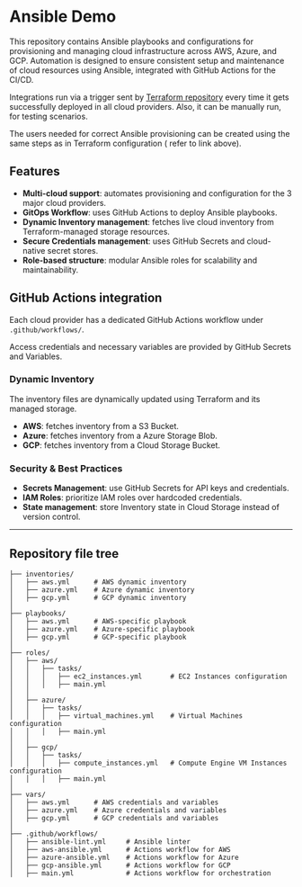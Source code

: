 # Ansible Demo

This repository contains Ansible playbooks and configurations for provisioning and managing cloud infrastructure across
AWS, Azure, and GCP. Automation is designed to ensure consistent setup and maintenance of cloud resources using Ansible,
integrated with GitHub Actions for the CI/CD.

Integrations run via a trigger sent by [Terraform repository](https://github.com/leo-ely/terraform-demo) every time it
gets successfully deployed in all cloud providers. Also, it can be manually run, for testing scenarios.

The users needed for correct Ansible provisioning can be created using the same steps as in Terraform configuration (
refer to link above).

## Features

* **Multi-cloud support**: automates provisioning and configuration for the 3 major cloud providers.
* **GitOps Workflow**: uses GitHub Actions to deploy Ansible playbooks.
* **Dynamic Inventory management**: fetches live cloud inventory from Terraform-managed storage resources.
* **Secure Credentials management**: uses GitHub Secrets and cloud-native secret stores.
* **Role-based structure**: modular Ansible roles for scalability and maintainability.

## GitHub Actions integration

Each cloud provider has a dedicated GitHub Actions workflow under `.github/workflows/`.

Access credentials and necessary variables are provided by GitHub Secrets and Variables.

### Dynamic Inventory

The inventory files are dynamically updated using Terraform and its managed storage.

* **AWS**: fetches inventory from a S3 Bucket.
* **Azure**: fetches inventory from a Azure Storage Blob.
* **GCP**: fetches inventory from a Cloud Storage Bucket.

### Security & Best Practices

* **Secrets Management**: use GitHub Secrets for API keys and credentials.
* **IAM Roles**: prioritize IAM roles over hardcoded credentials.
* **State management**: store Inventory state in Cloud Storage instead of version control.

---

## Repository file tree

```
├── inventories/
│   ├── aws.yml      # AWS dynamic inventory
│   ├── azure.yml    # Azure dynamic inventory
│   ├── gcp.yml      # GCP dynamic inventory
│
├── playbooks/
│   ├── aws.yml      # AWS-specific playbook
│   ├── azure.yml    # Azure-specific playbook
│   ├── gcp.yml      # GCP-specific playbook
│
├── roles/
│   ├── aws/
│   │   ├── tasks/
│   │   │   ├── ec2_instances.yml       # EC2 Instances configuration
│   │   │   ├── main.yml
│   │
│   ├── azure/
│   │   ├── tasks/
│   │   │   ├── virtual_machines.yml    # Virtual Machines configuration
│   │   │   ├── main.yml
│   │
│   ├── gcp/
│   │   ├── tasks/
│   │   │   ├── compute_instances.yml   # Compute Engine VM Instances configuration
│   │   │   ├── main.yml
│
├── vars/
│   ├── aws.yml      # AWS credentials and variables
│   ├── azure.yml    # Azure credentials and variables
│   ├── gcp.yml      # GCP credentials and variables
│
├── .github/workflows/
│   ├── ansible-lint.yml     # Ansible linter
│   ├── aws-ansible.yml      # Actions workflow for AWS
│   ├── azure-ansible.yml    # Actions workflow for Azure
│   ├── gcp-ansible.yml      # Actions workflow for GCP
│   ├── main.yml             # Actions workflow for orchestration
```
